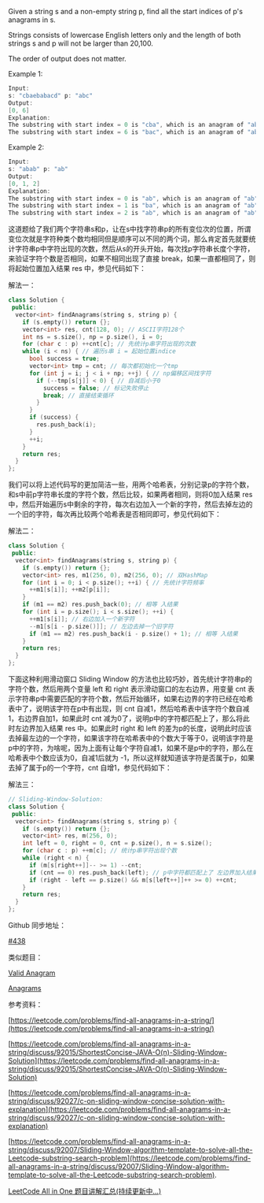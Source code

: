 Given a string s and a non-empty string p, find all the start indices of p's anagrams in s.

Strings consists of lowercase English letters only and the length of both strings s and p will not be larger than 20,100.

The order of output does not matter.

Example 1:

```cpp
Input:
s: "cbaebabacd" p: "abc"
Output:
[0, 6]
Explanation:
The substring with start index = 0 is "cba", which is an anagram of "abc".
The substring with start index = 6 is "bac", which is an anagram of "abc".
```

Example 2:

```cpp
Input:
s: "abab" p: "ab"
Output:
[0, 1, 2]
Explanation:
The substring with start index = 0 is "ab", which is an anagram of "ab".
The substring with start index = 1 is "ba", which is an anagram of "ab".
The substring with start index = 2 is "ab", which is an anagram of "ab".
```

这道题给了我们两个字符串s和p，让在s中找字符串p的所有变位次的位置，所谓变位次就是字符种类个数均相同但是顺序可以不同的两个词，那么肯定首先就要统计字符串p中字符出现的次数，然后从s的开头开始，每次找p字符串长度个字符，来验证字符个数是否相同，如果不相同出现了直接 break，如果一直都相同了，则将起始位置加入结果 res 中，参见代码如下：

解法一：

```cpp
class Solution {
 public:
  vector<int> findAnagrams(string s, string p) {
    if (s.empty()) return {};
    vector<int> res, cnt(128, 0); // ASCII字符128个
    int ns = s.size(), np = p.size(), i = 0;
    for (char c : p) ++cnt[c]; // 先统计p串字符出现的次数
    while (i < ns) { // 遍历s串 i = 起始位置indice
      bool success = true;
      vector<int> tmp = cnt; // 每次都初始化一个tmp
      for (int j = i; j < i + np; ++j) { // np偏移区间找字符
        if (--tmp[s[j]] < 0) { // 自减后小于0
          success = false; // 标记失败停止
          break; // 直接结束循环
        }
      }
      if (success) {
        res.push_back(i); 
      }
      ++i;
    }
    return res;
  }
};
```

我们可以将上述代码写的更加简洁一些，用两个哈希表，分别记录p的字符个数，和s中前p字符串长度的字符个数，然后比较，如果两者相同，则将0加入结果 res 中，然后开始遍历s中剩余的字符，每次右边加入一个新的字符，然后去掉左边的一个旧的字符，每次再比较两个哈希表是否相同即可，参见代码如下：

解法二：

```cpp
class Solution {
 public:
  vector<int> findAnagrams(string s, string p) {
    if (s.empty()) return {};
    vector<int> res, m1(256, 0), m2(256, 0); // 双HashMap
    for (int i = 0; i < p.size(); ++i) { // 先统计字符频率
      ++m1[s[i]]; ++m2[p[i]];
    }
    if (m1 == m2) res.push_back(0); // 相等 入结果
    for (int i = p.size(); i < s.size(); ++i) {
      ++m1[s[i]]; // 右边加入一个新字符
      --m1[s[i - p.size()]]; // 左边去掉一个旧字符
      if (m1 == m2) res.push_back(i - p.size() + 1); // 相等 入结果
    }
    return res;
  }
};
```

下面这种利用滑动窗口 Sliding Window 的方法也比较巧妙，首先统计字符串p的字符个数，然后用两个变量 left 和 right 表示滑动窗口的左右边界，用变量 cnt 表示字符串p中需要匹配的字符个数，然后开始循环，如果右边界的字符已经在哈希表中了，说明该字符在p中有出现，则 cnt 自减1，然后哈希表中该字符个数自减1，右边界自加1，如果此时 cnt 减为0了，说明p中的字符都匹配上了，那么将此时左边界加入结果 res 中。如果此时 right 和 left 的差为p的长度，说明此时应该去掉最左边的一个字符，如果该字符在哈希表中的个数大于等于0，说明该字符是p中的字符，为啥呢，因为上面有让每个字符自减1，如果不是p中的字符，那么在哈希表中个数应该为0，自减1后就为 -1，所以这样就知道该字符是否属于p，如果去掉了属于p的一个字符，cnt 自增1，参见代码如下：

解法三：

```cpp
// Sliding-Window-Solution:
class Solution {
 public:
  vector<int> findAnagrams(string s, string p) {
    if (s.empty()) return {};
    vector<int> res, m(256, 0);
    int left = 0, right = 0, cnt = p.size(), n = s.size();
    for (char c : p) ++m[c]; // 统计p串字符出现个数
    while (right < n) {
      if (m[s[right++]]-- >= 1) --cnt;
      if (cnt == 0) res.push_back(left); // p中字符都匹配上了 左边界加入结果
      if (right - left == p.size() && m[s[left++]]++ >= 0) ++cnt;
    }
    return res;
  }
};
```

Github 同步地址：

[#438](https://github.com/grandyang/leetcode/issues/438)

类似题目：

[Valid Anagram](http://www.cnblogs.com/grandyang/p/4694988.html)

[Anagrams](http://www.cnblogs.com/grandyang/p/4385822.html)

参考资料：

[https://leetcode.com/problems/find-all-anagrams-in-a-string/](https://leetcode.com/problems/find-all-anagrams-in-a-string/)

[](https://leetcode.com/problems/find-all-anagrams-in-a-string/discuss/92015/ShortestConcise-JAVA-O(n)-Sliding-Window-Solution)[https://leetcode.com/problems/find-all-anagrams-in-a-string/discuss/92015/ShortestConcise-JAVA-O(n)-Sliding-Window-Solution](https://leetcode.com/problems/find-all-anagrams-in-a-string/discuss/92015/ShortestConcise-JAVA-O(n)-Sliding-Window-Solution)

[https://leetcode.com/problems/find-all-anagrams-in-a-string/discuss/92027/c-on-sliding-window-concise-solution-with-explanation](https://leetcode.com/problems/find-all-anagrams-in-a-string/discuss/92027/c-on-sliding-window-concise-solution-with-explanation)

[https://leetcode.com/problems/find-all-anagrams-in-a-string/discuss/92007/Sliding-Window-algorithm-template-to-solve-all-the-Leetcode-substring-search-problem](https://leetcode.com/problems/find-all-anagrams-in-a-string/discuss/92007/Sliding-Window-algorithm-template-to-solve-all-the-Leetcode-substring-search-problem).

[LeetCode All in One 题目讲解汇总(持续更新中...)](http://www.cnblogs.com/grandyang/p/4606334.html)